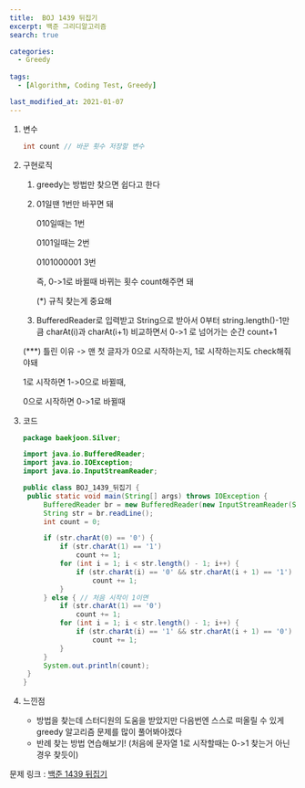 ```yaml
---
title:  BOJ 1439 뒤집기
excerpt: 백준 그리디알고리즘
search: true

categories:
  - Greedy
  
tags: 
  - [Algorithm, Coding Test, Greedy]

last_modified_at: 2021-01-07
---
```



1. 변수

   ```java
   int count // 바꾼 횟수 저장할 변수
   ```
   
   

2. 구현로직

   1. greedy는 방법만 찾으면 쉽다고 한다

   2. 01일땐 1번만 바꾸면 돼

      010일때는 1번

      0101일때는 2번

      0101000001 3번

      즉, 0->1로 바뀔때 바뀌는 횟수 count해주면 돼

      (*) 규칙 찾는게 중요해

   3.  BufferedReader로 입력받고
      String으로 받아서
      0부터 string.length()-1만큼
      charAt(i)과 charAt(i+1) 비교하면서 0->1 로 넘어가는 순간 count+1

      (***) 틀린 이유 -> 맨 첫 글자가 0으로 시작하는지, 1로 시작하는지도 check해줘야돼

      1로 시작하면 1->0으로 바뀔때,

      0으로 시작하면 0->1로 바뀔때

3. 코드

   ```java
   package baekjoon.Silver;
   
   import java.io.BufferedReader;
   import java.io.IOException;
   import java.io.InputStreamReader;
   
   public class BOJ_1439_뒤집기 {
   	public static void main(String[] args) throws IOException {
   		BufferedReader br = new BufferedReader(new InputStreamReader(System.in));
   		String str = br.readLine();
   		int count = 0;
   
   		if (str.charAt(0) == '0') {
   			if (str.charAt(1) == '1')
   				count += 1;
   			for (int i = 1; i < str.length() - 1; i++) {
   				if (str.charAt(i) == '0' && str.charAt(i + 1) == '1')
   					count += 1;
   			}
   		} else { // 처음 시작이 1이면
   			if (str.charAt(1) == '0')
   				count += 1;
   			for (int i = 1; i < str.length() - 1; i++) {
   				if (str.charAt(i) == '1' && str.charAt(i + 1) == '0')
   					count += 1;
   			}
   		}
   		System.out.println(count);
   	}
   }
   
   ```
   
   
   
4. 느낀점

   * 방법을 찾는데 스터디원의 도움을 받았지만 다음번엔 스스로 떠올릴 수 있게 greedy 알고리즘 문제를 많이 풀어봐야겠다
   * 반례 찾는 방법 연습해보기! (처음에 문자열 1로 시작할때는 0->1 찾는거 아닌 경우 찾듯이)






문제 링크 : [백준 1439 뒤집기](https://www.acmicpc.net/problem/1439)


